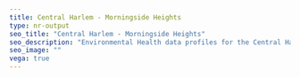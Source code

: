 ```yaml
---
title: Central Harlem - Morningside Heights
type: nr-output
seo_title: "Central Harlem - Morningside Heights"
seo_description: "Environmental Health data profiles for the Central Harlem - Morningside Heights neighborhood of NYC."
seo_image: ""
vega: true
---
```

